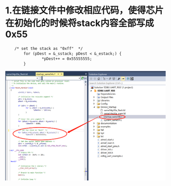 
# 1.在链接文件中修改相应代码，使得芯片在初始化的时候将stack内容全部写成0x55
```
	/* set the stack as "0xff"  */
        for (pDest = &_sstack; pDest < &_estack;) {
                *pDest++ = 0x55555555;
        }
```
![image](https://github.com/yuchengstudio/cortex-M/blob/master/cortex-M4/SAME54/%E5%A6%82%E4%BD%95%E8%AF%84%E4%BC%B0stack%E4%BD%BF%E7%94%A8%E9%87%8F/reference/stack_evaluation_001.png)
